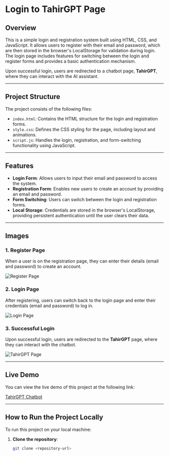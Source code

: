 # Login to TahirGPT Page

## Overview

This is a simple login and registration system built using HTML, CSS, and JavaScript. It allows users to register with their email and password, which are then stored in the browser's LocalStorage for validation during login. The login page includes features for switching between the login and register forms and provides a basic authentication mechanism.

Upon successful login, users are redirected to a chatbot page, **TahirGPT**, where they can interact with the AI assistant.

---

## Project Structure

The project consists of the following files:

- `index.html`: Contains the HTML structure for the login and registration forms.
- `style.css`: Defines the CSS styling for the page, including layout and animations.
- `script.js`: Handles the login, registration, and form-switching functionality using JavaScript.

---

## Features

- **Login Form**: Allows users to input their email and password to access the system.
- **Registration Form**: Enables new users to create an account by providing an email and password.
- **Form Switching**: Users can switch between the login and registration forms.
- **Local Storage**: Credentials are stored in the browser's LocalStorage, providing persistent authentication until the user clears their data.

---

## Images

### 1. Register Page

When a user is on the registration page, they can enter their details (email and password) to create an account.

![Register Page](https://github.com/imtahirnaseer/Login-to-TahirGPT/blob/c9190c0f0283654e788898ba265cd828dc1b0d7b/Screenshot%202024-11-26%20121337.png)

### 2. Login Page

After registering, users can switch back to the login page and enter their credentials (email and password) to log in.

![Login Page](https://github.com/imtahirnaseer/Login-to-TahirGPT/blob/c9190c0f0283654e788898ba265cd828dc1b0d7b/Screenshot%202024-11-26%20121446.png)

### 3. Successful Login

Upon successful login, users are redirected to the **TahirGPT** page, where they can interact with the chatbot.

![TahirGPT Page](https://github.com/imtahirnaseer/Login-to-TahirGPT/blob/c9190c0f0283654e788898ba265cd828dc1b0d7b/Screenshot%202024-11-24%20015014.png)

---

## Live Demo

You can view the live demo of this project at the following link:

[TahirGPT Chatbot](https://imtahirnaseer.github.io/TahirGPT/)

---

## How to Run the Project Locally

To run this project on your local machine:

1. **Clone the repository**:
   ```bash
   git clone <repository-url>
